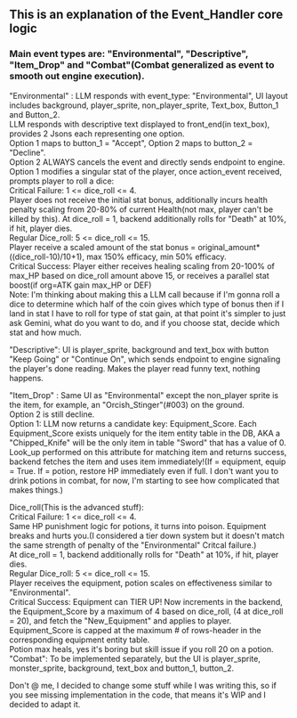 ## This is an explanation of the Event_Handler core logic ###

### Main event types are: "Environmental", "Descriptive", "Item_Drop" and "Combat"(Combat generalized as event to smooth out engine execution).

  "Environmental" : LLM responds with event_type: "Environmental", UI layout includes background, player_sprite, non_player_sprite, Text_box, Button_1 and Button_2.  
  LLM responds with descriptive text displayed to front_end(in text_box), provides 2 Jsons each representing one option.  
  Option 1 maps to button_1 = "Accept", Option 2 maps to button_2 = "Decline".  
  Option 2 ALWAYS cancels the event and directly sends endpoint to engine.  
  Option 1 modifies a singular stat of the player, once action_event received, prompts player to roll a dice:  
          Critical Failure: 1 <= dice_roll <= 4.  
                Player does not receive the initial stat bonus, additionally incurs health penalty scaling from 20-80% of current Health(not max, player can't be killed by this).
                At dice_roll = 1, backend additionally rolls for "Death" at 10%, if hit, player dies.  
          Regular Dice_roll: 5 <= dice_roll <= 15.  
                Player receive a scaled amount of the stat bonus = original_amount*((dice_roll-10)/10+1), max 150% efficacy, min 50% efficacy.  
          Critical Success: Player either receives healing scaling from 20-100% of max_HP based on dice_roll amount above 15, or receives a parallel stat boost(if org=ATK gain max_HP or DEF)  
          Note: I'm thinking about making this a LLM call because if I'm gonna roll a dice to determine which half of the coin gives which type of bonus then if I land in stat I have to roll for type of stat gain, at that point it's simpler to just ask Gemini, what do you want to do, and if you choose stat, decide which stat and how much.  

  "Descriptive": UI is player_sprite, background and text_box with button "Keep Going" or "Continue On", which sends endpoint to engine signaling the player's done reading.
  Makes the player read funny text, nothing happens.  

  "Item_Drop" : Same UI as "Environmental" except the non_player sprite is the item, for example, an "Orcish_Stinger"(#003) on the ground.  
  Option 2 is still decline.  
  Option 1: LLM now returns a candidate key: Equipment_Score. Each Equipment_Score exists uniquely for the item entity table in the DB, AKA a "Chipped_Knife" will be the only item in table "Sword" that has a value of 0.   
  Look_up performed on this attribute for matching item and returns success, backend fetches the item and uses item immediately!(If = equipment, equip = True. If = potion, restore HP immediately even if full. I don't want you to drink potions in combat, for now, I'm starting to see how complicated that makes things.)  

  Dice_roll(This is the advanced stuff):  
          Critical Failure: 1 <= dice_roll <= 4.  
                Same HP punishment logic for potions, it turns into poison. Equipment breaks and hurts you.(I considered a tier down system but it doesn't match the same strength of penalty of the "Environmental" Critcal failure.)  
                At dice_roll = 1, backend additionally rolls for "Death" at 10%, if hit, player dies.  
          Regular Dice_roll: 5 <= dice_roll <= 15.  
                Player receives the equipment, potion scales on effectiveness similar to "Environmental".  
          Critical Success: Equipment can TIER UP! Now increments in the backend, the Equipment_Score by a maximum of 4 based on dice_roll, (4 at dice_roll = 20), and fetch the "New_Equipment" and applies to player. Equipment_Score is capped at the maximum # of rows-header in the corresponding equipment entity table.  
                Potion max heals, yes it's boring but skill issue if you roll 20 on a potion.  
  "Combat": To be implemented separately, but the UI is player_sprite, monster_sprite, background, text_box and button_1, button_2.  

  Don't @ me, I decided to change some stuff while I was writing this, so if you see missing implementation in the code, that means it's WIP and I decided to adapt it.  
